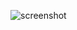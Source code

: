 ![screenshot](https://github.com/CaioMantovaniBorba/discord-clone/assets/38335770/8064ee6e-461e-405b-931a-4d2bc6716c6a)
